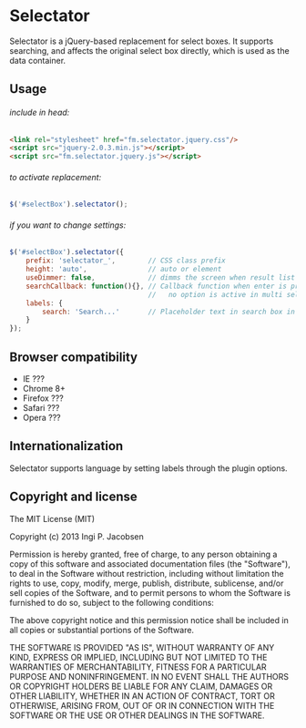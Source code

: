 Selectator
==========
Selectator is a jQuery-based replacement for select boxes. It supports searching, and affects the original select box directly, which is used as the data container.


Usage
-----
###### include in head:
```html
<link rel="stylesheet" href="fm.selectator.jquery.css"/>
<script src="jquery-2.0.3.min.js"></script>
<script src="fm.selectator.jquery.js"></script>
```

###### to activate replacement:
```javascript
$('#selectBox').selectator();
```

###### if you want to change settings:
```javascript
$('#selectBox').selectator({
    prefix: 'selectator_',        // CSS class prefix
    height: 'auto',               // auto or element
    useDimmer: false,             // dimms the screen when result list is visible
    searchCallback: function(){}, // Callback function when enter is pressed and 
                                  //   no option is active in multi select box
    labels: {
        search: 'Search...'       // Placeholder text in search box in single select box
    }
});
```


Browser compatibility
---------------------
* IE ???
* Chrome 8+
* Firefox ???
* Safari ???
* Opera ???


Internationalization
--------------------
Selectator supports language by setting labels through the plugin options.


Copyright and license
---------------------
The MIT License (MIT)

Copyright (c) 2013 Ingi P. Jacobsen

Permission is hereby granted, free of charge, to any person obtaining a copy of
this software and associated documentation files (the "Software"), to deal in
the Software without restriction, including without limitation the rights to
use, copy, modify, merge, publish, distribute, sublicense, and/or sell copies of
the Software, and to permit persons to whom the Software is furnished to do so,
subject to the following conditions:

The above copyright notice and this permission notice shall be included in all
copies or substantial portions of the Software.

THE SOFTWARE IS PROVIDED "AS IS", WITHOUT WARRANTY OF ANY KIND, EXPRESS OR
IMPLIED, INCLUDING BUT NOT LIMITED TO THE WARRANTIES OF MERCHANTABILITY, FITNESS
FOR A PARTICULAR PURPOSE AND NONINFRINGEMENT. IN NO EVENT SHALL THE AUTHORS OR
COPYRIGHT HOLDERS BE LIABLE FOR ANY CLAIM, DAMAGES OR OTHER LIABILITY, WHETHER
IN AN ACTION OF CONTRACT, TORT OR OTHERWISE, ARISING FROM, OUT OF OR IN
CONNECTION WITH THE SOFTWARE OR THE USE OR OTHER DEALINGS IN THE SOFTWARE.

